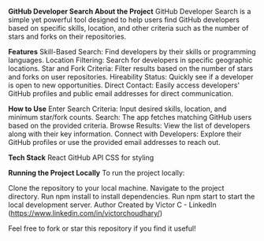 **GitHub Developer Search
About the Project**
GitHub Developer Search is a simple yet powerful tool designed to help users find GitHub developers based on specific skills, location, and other criteria such as the number of stars and forks on their repositories.

**Features**
Skill-Based Search: Find developers by their skills or programming languages.
Location Filtering: Search for developers in specific geographic locations.
Star and Fork Criteria: Filter results based on the number of stars and forks on user repositories.
Hireability Status: Quickly see if a developer is open to new opportunities.
Direct Contact: Easily access developers' GitHub profiles and public email addresses for direct communication.

**How to Use**
Enter Search Criteria: Input desired skills, location, and minimum star/fork counts.
Search: The app fetches matching GitHub users based on the provided criteria.
Browse Results: View the list of developers along with their key information.
Connect with Developers: Explore their GitHub profiles or use the provided email addresses to reach out.

**Tech Stack**
React
GitHub API
CSS for styling

**Running the Project Locally**
To run the project locally:

Clone the repository to your local machine.
Navigate to the project directory.
Run npm install to install dependencies.
Run npm start to start the local development server.
Author
Created by Victor C - LinkedIn (https://www.linkedin.com/in/victorchoudhary/)

Feel free to fork or star this repository if you find it useful!
